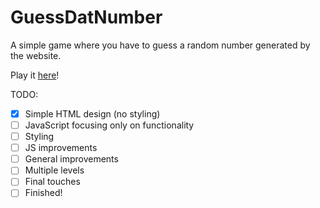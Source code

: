 # GuessDatNumber
A simple game where you have to guess a random number generated by the website.

Play it [here](https://bestcodrever.github.io/GuessDatNumber/)!

TODO:
- [x] Simple HTML design (no styling)
- [ ] JavaScript focusing only on functionality
- [ ] Styling
- [ ] JS improvements
- [ ] General improvements
- [ ] Multiple levels
- [ ] Final touches
- [ ] Finished!
